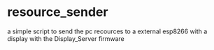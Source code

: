 # resource_sender
a simple script to send the pc recources to a external esp8266 with a display with the Display_Server firmware
